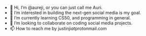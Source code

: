 - 👋 Hi, I’m @aureji, or you can just call me Auri.
- 👀 I’m interested in building the next-gen social media is my goal.
- 🌱 I’m currently learning CS50, and programming in general.
- 💞️ I’m looking to collaborate on coding social media projects.
- 📫 How to reach me by justinji*at*protonmail.com

<!---
aureji/aureji is a ✨ special ✨ repository because its `README.md` (this file) appears on your GitHub profile.
You can click the Preview link to take a look at your changes.
--->
